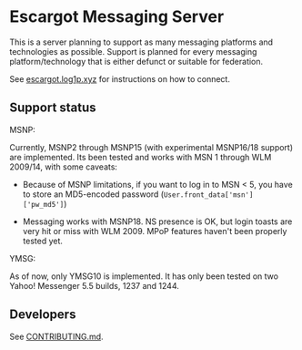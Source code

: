 # Escargot Messaging Server

This is a server planning to support as many messaging platforms and technologies as possible. Support is planned for every messaging platform/technology that is either defunct or suitable for federation.

See [escargot.log1p.xyz](https://escargot.log1p.xyz) for instructions on how to connect.


## Support status

MSNP:

Currently, MSNP2 through MSNP15 (with experimental MSNP16/18 support) are implemented. Its been tested and works with MSN 1 through WLM 2009/14, with some caveats:

- Because of MSNP limitations, if you want to log in to MSN < 5, you have to store an MD5-encoded password (`User.front_data['msn']['pw_md5']`)

- Messaging works with MSNP18. NS presence is OK, but login toasts are very hit or miss with WLM 2009. MPoP features haven't been properly tested yet.

YMSG:

As of now, only YMSG10 is implemented. It has only been tested on two Yahoo! Messenger 5.5 builds, 1237 and 1244.

## Developers

See [CONTRIBUTING.md](/CONTRIBUTING.md).
